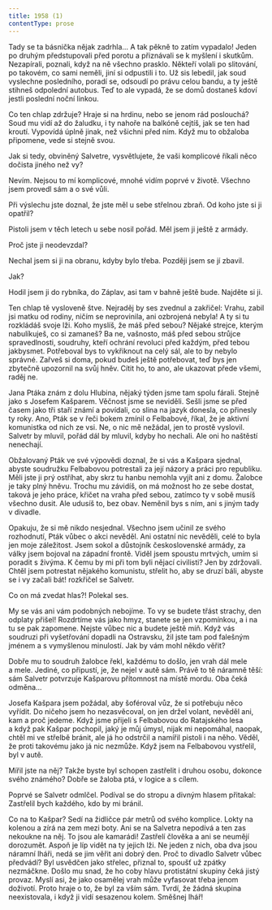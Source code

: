 ```yaml
---
title: 1958 (1)
contentType: prose
---
```


  

Tady se ta básnička nějak zadrhla… A tak pěkně to zatím vypadalo! Jeden po druhým předstupovali před porotu a přiznávali se k myšlení i skutkům. Nezapírali, poznali, když na ně všechno prasklo. Někteří volali po slitování, po takovém, co sami neměli, jiní si odpustili i to. Už sis lebedil, jak soud vyslechne posledního, poradí se, odsoudí po právu celou bandu, a ty ještě stihneš odpolední autobus. Teď to ale vypadá, že se domů dostaneš kdoví jestli poslední noční linkou.

Co ten chlap zdržuje? Hraje si na hrdinu, nebo se jenom rád poslouchá? Soud mu vidí až do žaludku, i ty nahoře na balkóně cejtíš, jak se ten had kroutí. Vypovídá úplně jinak, než všichni před ním. Když mu to obžaloba připomene, vede si stejně svou.

Jak si tedy, obviněný Salvetre, vysvětlujete, že vaši komplicové říkali něco dočista jiného než vy?

Nevím. Nejsou to mí komplicové, mnohé vidím poprvé v životě. Všechno jsem provedl sám a o své vůli.

Při výslechu jste doznal, že jste měl u sebe střelnou zbraň. Od koho jste si ji opatřil?

Pistoli jsem v těch letech u sebe nosil pořád. Měl jsem ji ještě z armády.

Proč jste ji neodevzdal?

Nechal jsem si ji na obranu, kdyby bylo třeba. Později jsem se jí zbavil.

Jak?

Hodil jsem ji do rybníka, do Záplav, asi tam v bahně ještě bude. Najděte si ji.

Ten chlap tě vysloveně štve. Nejraděj by ses zvednul a zakřičel: Vrahu, zabil jsi matku od rodiny, ničím se neprovinila, ani ozbrojená nebyla! A ty si tu rozkládáš svoje lži. Koho myslíš, že máš před sebou? Nějaké strejce, kterým nabulíkuješ, co si zamaneš? Ba ne, vašnosto, máš před sebou strůjce spravedlnosti, soudruhy, kteří ochrání revoluci před každým, před tebou jakbysmet. Potřeboval bys to vykřiknout na celý sál, ale to by nebylo správné. Zařveš si doma, pokud budeš ještě potřebovat, teď bys jen zbytečně upozornil na svůj hněv. Cítit ho, to ano, ale ukazovat přede všemi, raděj ne.

Jana Ptáka znám z dolu Hlubina, nějaký týden jsme tam spolu fárali. Stejně jako s Josefem Kašparem. Věčnost jsme se neviděli. Sešli jsme se před časem jako tři staří známí a povídali, co slina na jazyk donesla, co přinesly ty roky. Ano, Pták se v řeči bokem zmínil o Felbabové, říkal, že je aktivní komunistka od nich ze vsi. Ne, o nic mě nežádal, jen to prostě vyslovil. Salvetr by mluvil, pořád dál by mluvil, kdyby ho nechali. Ale oni ho naštěstí nenechají.

Obžalovaný Pták ve své výpovědi doznal, že si vás a Kašpara sjednal, abyste soudružku Felbabovou potrestali za její názory a práci pro republiku. Měli jste ji prý ostříhat, aby skrz tu hanbu nemohla vyjít ani z domu. Žalobce je taky plný hněvu. Trochu mu závidíš, on má možnost ho ze sebe dostat, taková je jeho práce, křičet na vraha před sebou, zatímco ty v sobě musíš všechno dusit. Ale udusíš to, bez obav. Neměnil bys s ním, ani s jiným tady v divadle.

Opakuju, že si mě nikdo nesjednal. Všechno jsem učinil ze svého rozhodnutí, Pták vůbec o akci nevěděl. Ani ostatní nic nevěděli, celé to byla jen moje záležitost. Jsem sokol a důstojník československé armády, za války jsem bojoval na západní frontě. Viděl jsem spoustu mrtvých, umím si poradit s živýma. K čemu by mi při tom byli nějací civilisti? Jen by zdržovali. Chtěl jsem potrestat nějakého komunistu, střelit ho, aby se druzí báli, abyste se i vy začali bát! rozkřičel se Salvetr.

Co on má zvedat hlas?! Polekal ses.

My se vás ani vám podobných nebojíme. To vy se budete třást strachy, den odplaty přišel! Rozdrtíme vás jako hmyz, stanete se jen vzpomínkou, a i na tu se pak zapomene. Nejste vůbec nic a budete ještě míň. Když vás soudruzi při vyšetřování dopadli na Ostravsku, žil jste tam pod falešným jménem a s vymyšlenou minulostí. Jak by vám mohl někdo věřit?

Dobře mu to soudruh žalobce řekl, každému to došlo, jen vrah dál mele a mele. Jediné, co připustí, je, že nejel v autě sám. Právě to tě náramně těší: sám Salvetr potvrzuje Kašparovu přítomnost na místě mordu. Oba čeká odměna…

Josefa Kašpara jsem požádal, aby šoféroval vůz, že si potřebuju něco vyřídit. Do ničeho jsem ho nezasvěcoval, on jen držel volant, nevěděl ani, kam a proč jedeme. Když jsme přijeli s Felbabovou do Ratajského lesa a když pak Kašpar pochopil, jaký je můj úmysl, nijak mi nepomáhal, naopak, chtěl mi ve střelbě bránit, ale já ho odstrčil a namířil pistoli i na něho. Věděl, že proti takovému jako já nic nezmůže. Když jsem na Felbabovou vystřelil, byl v autě.

Mířil jste na něj? Takže byste byl schopen zastřelit i druhou osobu, dokonce svého známého? Dobře se žaloba ptá, v logice a s cílem.

Poprvé se Salvetr odmlčel. Podíval se do stropu a divným hlasem přitakal: Zastřelil bych každého, kdo by mi bránil.

Co na to Kašpar? Sedí na židličce pár metrů od svého komplice. Lokty na kolenou a zírá na zem mezi boty. Ani se na Salvetra nepodívá a ten zas nekoukne na něj. To jsou ale kamarádi! Zastřelí člověka a ani se neumějí dorozumět. Aspoň je líp vidět na ty jejich lži. Ne jeden z nich, oba dva jsou náramní lháři, nedá se jim věřit ani dobrý den. Proč to divadlo Salvetr vůbec předvádí? Byl usvědčen jako střelec, přiznal to, spoušť už zpátky nezmáčkne. Došlo mu snad, že ho coby hlavu protistátní skupiny čeká jistý provaz. Myslí asi, že jako osamělej vrah může vyfasovat třeba jenom doživotí. Proto hraje o to, že byl za vším sám. Tvrdí, že žádná skupina neexistovala, i když ji vidí sesazenou kolem. Směšnej lhář!
